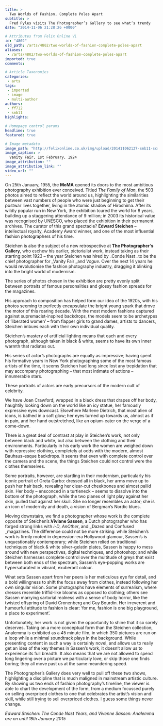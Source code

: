 ```yaml
---
title: >
  Two Worlds of Fashion, Complete Poles Apart
subtitle: >
  Fred Fyles visits The Photographer’s Gallery to see what’s trendy
date: "2014-11-06 21:28:26 +0000"

# Attributes from Felix Online V1
id: "4802"
old_path: /arts/4802/two-worlds-of-fashion-complete-poles-apart
aliases:
 - /arts/4802/two-worlds-of-fashion-complete-poles-apart
imported: true
comments:

# Article Taxonomies
categories:
 - arts
tags:
 - imported
 - image
 - multi-author
authors:
 - ff712
 - snb11
highlights:

# Homepage control params
headline: true
featured: true

# Image metadata
image_path: "http://felixonline.co.uk/img/upload/201411062127-snb11-screen-shot-2014-11-05-at-14.25.45.png"
image_caption: >
  Vanity Fair, 1st February, 1924
image_attribution: ""
image_attribution_link: ""
video_url: ""
---
```


On 25th January, 1955, the __MoMA__ opened its doors to the most ambitious photography exhibition ever conceived. Titled _The Family of Man_, the 503 photos aimed to reflect the world around us, highlighting the similarities between vast numbers of people who were just beginning to get their postwar lives together, living in the atomic shadow of Hiroshima. After its wildly popular run in New York, the exhibition toured the world for 8 years, building up a staggering attendance of 9 million; in 2003 its historical value was recognised by UNESCO, who placed the exhibition in their permanent archives. The curator of this grand spectacle? __Edward Steichen__ – intellectual royalty, Academy Award winner, and one of the most influential fashion photographers of his time.

Steichen is also the subject of a new retrospective at __The Photographer's Gallery__, who eschew his earlier, pictorialist work, instead taking as their starting point 1923 – the year Steichen was hired by _Conde Nast _to be the chief photographer for _Vanity Fair _and _Vogue_. Over the next 14 years he would revolutionise the fashion photography industry, dragging it blinking into the bright world of modernism.

The series of photos chosen in the exhibition are pretty evenly split between portraits of famous personalities and glossy fashion spreads for the magazines.

His approach to composition has helped form our idea of the 1920s, with his photos seeming to perfectly encapsulate the bright young spark that drove the motor of this roaring decade. With the most modern fashions captured against supremacist-inspired backdrops, the models seem to be archetypes of ‘liberated women’ – from flapper girls to grand dames, artists to dancers, Steichen imbues each with their own individual quality.

Steichen’s mastery of artificial lighting means that each and every photograph, although taken in black & white, seems to have its own inner warmth that radiates out.

His series of actor’s photographs are equally as impressive; having spent his formative years in New York photographing some of the most famous artists of the time, it seems Steichen had long since lost any trepidation that may accompany photographing – that most intimate of actions – innumerable stars.

These portraits of actors are early precursors of the modern cult of celebrity.

We have Joan Crawford, wrapped in a black dress that drapes off her body, haughtily looking down on the world like an icy statue, her famously expressive eyes downcast. Elsewhere Marlene Dietrich, that most alien of icons, is bathed in a soft glow; her eyes turned up towards us, almost as if in pain, and her hand outstretched, like an opium-eater on the verge of a come-down.

There is a great deal of contrast at play in Steichen’s work, not only between black and white, but also between the clothing and their environments. Particularly in his early work the women are weighed down with repressive clothing, completely at odds with the modern, almost Bauhaus-esque backdrops. It seems that even with complete control over the camera and the scene, the things Steichen could not control were the clothes themselves.

Some portraits, however, are startling in their modernism, particularly his iconic portrait of Greta Garbo: dressed all in black, her arms move up to push her hair back, revealing her clear-cut cheekbones and almost pallid skin. Her body – ensconced in a turtleneck – seems to dissolve into the bottom of the photograph, while the two planes of light play against her skin, pulled taut against her skull. She no longer resembles an actor; she is an icon of modernity and death, a vision of Bergman’s Nordic blues.

Moving downstairs, we find a photographer whose work is the complete opposite of Steichen’s:__Viviane Sassen__, a Dutch photographer who has forged strong links with _i-D_, _AnOther_, and _Dazed and Confused _magazines. The difference could not be more striking: while Steichen’s work is firmly rooted in depression-era Hollywood glamour, Sassen’s is unquestionably contemporary; while Steichen relied on traditional techniques of black & white silver-gelatin plates, Sassen is happy to mess around with new perspectives, digital techniques, and photoshop; and while Steichen harnesses complete control over the multitude of greys that exist between both ends of the spectrum, Sassen’s eye-popping works are hypersaturated in vibrant, exuberant colour.

What sets Sassen apart from her peers is her meticulous eye for detail, and a bold willingness to shift the focus away from clothes, instead following her own singular vision. Some photographs have elements of surrealism, where dresses resemble triffid-like blooms as opposed to clothing; others see Sassen marrying sartorial realness with a sense of body horror, like the twisted offspring of David Cronenberg and Guy Bourdin. Her irreverent and humourful attitude to fashion is clear: ‘for me, fashion is one big playground, a place to experiment’.

Unfortunately, her work is not given the opportunity to shine that it so sorely deserves. Taking on a more conceptual form than the Steichen collection, Analemma is exhibited as a 45 minute film, in which 350 pictures are run on a loop while a minimal soundtrack plays in the background. While presenting content in such a way is certainly novel, and allows us to really get an idea of the key themes in Sassen’s work, it doesn’t allow us to experience its full breadth. It also means that we are not allowed to spend long lingering over a picture we particularly love, or skip those one finds boring; they all move past us at the same meandering speed.

The Photographer’s Gallery does very well to pull off these two shows, highlighting a discipline that is much maligned in mainstream artistic culture. By showing us two ends of fashion photography’s timeline, the viewer is able to chart the development of the form, from a medium focussed purely on selling overpriced clothes to one that celebrates the artist’s vision and skill, while still trying to sell overpriced clothes. I guess some things never change.

_Edward Steichen: The Conde Nast Years, and Vivenne Sassen: Analemma are on until 18th January 2015_
